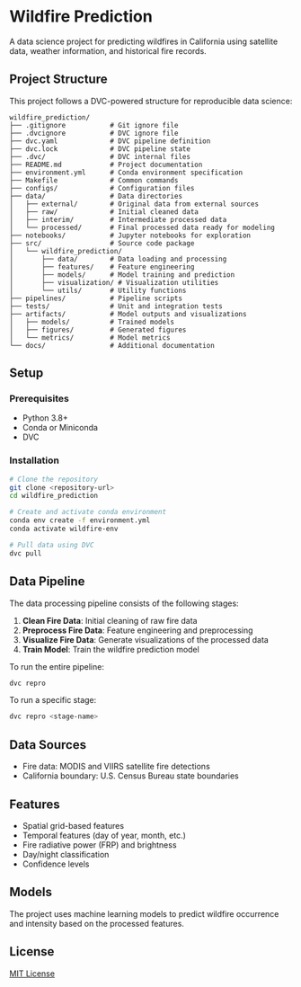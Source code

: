 # Wildfire Prediction

A data science project for predicting wildfires in California using satellite data, weather information, and historical fire records.

## Project Structure

This project follows a DVC-powered structure for reproducible data science:

```
wildfire_prediction/
├── .gitignore           # Git ignore file
├── .dvcignore           # DVC ignore file
├── dvc.yaml             # DVC pipeline definition
├── dvc.lock             # DVC pipeline state
├── .dvc/                # DVC internal files
├── README.md            # Project documentation
├── environment.yml      # Conda environment specification
├── Makefile             # Common commands
├── configs/             # Configuration files
├── data/                # Data directories
│   ├── external/        # Original data from external sources
│   ├── raw/             # Initial cleaned data
│   ├── interim/         # Intermediate processed data
│   └── processed/       # Final processed data ready for modeling
├── notebooks/           # Jupyter notebooks for exploration
├── src/                 # Source code package
│   └── wildfire_prediction/
│       ├── data/        # Data loading and processing
│       ├── features/    # Feature engineering
│       ├── models/      # Model training and prediction
│       ├── visualization/ # Visualization utilities
│       └── utils/       # Utility functions
├── pipelines/           # Pipeline scripts
├── tests/               # Unit and integration tests
├── artifacts/           # Model outputs and visualizations
│   ├── models/          # Trained models
│   ├── figures/         # Generated figures
│   └── metrics/         # Model metrics
└── docs/                # Additional documentation
```

## Setup

### Prerequisites

- Python 3.8+
- Conda or Miniconda
- DVC

### Installation

```bash
# Clone the repository
git clone <repository-url>
cd wildfire_prediction

# Create and activate conda environment
conda env create -f environment.yml
conda activate wildfire-env

# Pull data using DVC
dvc pull
```

## Data Pipeline

The data processing pipeline consists of the following stages:

1. **Clean Fire Data**: Initial cleaning of raw fire data
2. **Preprocess Fire Data**: Feature engineering and preprocessing
3. **Visualize Fire Data**: Generate visualizations of the processed data
4. **Train Model**: Train the wildfire prediction model

To run the entire pipeline:

```bash
dvc repro
```

To run a specific stage:

```bash
dvc repro <stage-name>
```

## Data Sources

- Fire data: MODIS and VIIRS satellite fire detections
- California boundary: U.S. Census Bureau state boundaries

## Features

- Spatial grid-based features
- Temporal features (day of year, month, etc.)
- Fire radiative power (FRP) and brightness
- Day/night classification
- Confidence levels

## Models

The project uses machine learning models to predict wildfire occurrence and intensity based on the processed features.

## License

[MIT License](LICENSE)